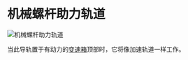 # 机械螺杆助力轨道

![机械螺杆助力轨道](block:betterwithmods:booster)

当此导轨置于有动力的[变速箱](木en_gearbox.md)顶部时，它将像加速轨道一样工作。
